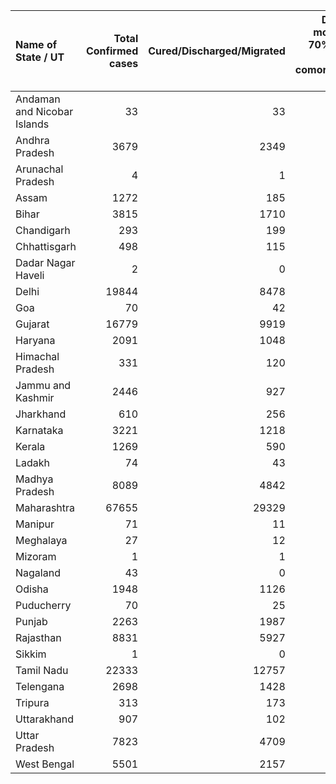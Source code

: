 | Name of State / UT          |   Total Confirmed cases |   Cured/Discharged/Migrated |   Deaths ( more than 70% cases due to comorbidities ) |
|:----------------------------|------------------------:|----------------------------:|------------------------------------------------------:|
| Andaman and Nicobar Islands |                      33 |                          33 |                                                     0 |
| Andhra Pradesh              |                    3679 |                        2349 |                                                    62 |
| Arunachal Pradesh           |                       4 |                           1 |                                                     0 |
| Assam                       |                    1272 |                         185 |                                                     4 |
| Bihar                       |                    3815 |                        1710 |                                                    21 |
| Chandigarh                  |                     293 |                         199 |                                                     4 |
| Chhattisgarh                |                     498 |                         115 |                                                     1 |
| Dadar Nagar Haveli          |                       2 |                           0 |                                                     0 |
| Delhi                       |                   19844 |                        8478 |                                                   473 |
| Goa                         |                      70 |                          42 |                                                     0 |
| Gujarat                     |                   16779 |                        9919 |                                                  1038 |
| Haryana                     |                    2091 |                        1048 |                                                    20 |
| Himachal Pradesh            |                     331 |                         120 |                                                     5 |
| Jammu and Kashmir           |                    2446 |                         927 |                                                    28 |
| Jharkhand                   |                     610 |                         256 |                                                     5 |
| Karnataka                   |                    3221 |                        1218 |                                                    51 |
| Kerala                      |                    1269 |                         590 |                                                     9 |
| Ladakh                      |                      74 |                          43 |                                                     0 |
| Madhya Pradesh              |                    8089 |                        4842 |                                                   350 |
| Maharashtra                 |                   67655 |                       29329 |                                                  2286 |
| Manipur                     |                      71 |                          11 |                                                     0 |
| Meghalaya                   |                      27 |                          12 |                                                     1 |
| Mizoram                     |                       1 |                           1 |                                                     0 |
| Nagaland                    |                      43 |                           0 |                                                     0 |
| Odisha                      |                    1948 |                        1126 |                                                     7 |
| Puducherry                  |                      70 |                          25 |                                                     0 |
| Punjab                      |                    2263 |                        1987 |                                                    45 |
| Rajasthan                   |                    8831 |                        5927 |                                                   194 |
| Sikkim                      |                       1 |                           0 |                                                     0 |
| Tamil Nadu                  |                   22333 |                       12757 |                                                   173 |
| Telengana                   |                    2698 |                        1428 |                                                    82 |
| Tripura                     |                     313 |                         173 |                                                     0 |
| Uttarakhand                 |                     907 |                         102 |                                                     5 |
| Uttar Pradesh               |                    7823 |                        4709 |                                                   213 |
| West Bengal                 |                    5501 |                        2157 |                                                   317 |